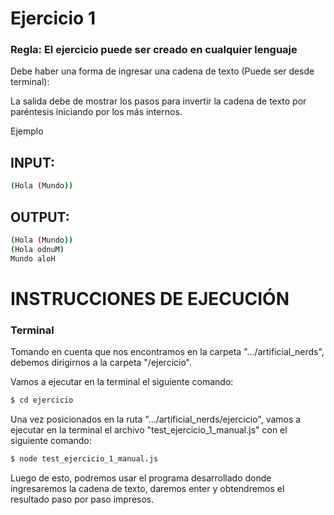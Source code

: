 # Ejercicio 1

### Regla: El ejercicio puede ser creado en cualquier lenguaje

Debe haber una forma de ingresar una cadena de texto (Puede ser desde terminal):

La salida debe de mostrar los pasos para invertir la cadena de texto por paréntesis iniciando por los más internos.

Ejemplo

## INPUT:

```bash
(Hola (Mundo))
```

## OUTPUT:

```bash
(Hola (Mundo))
(Hola odnuM)
Mundo aloH
```

# INSTRUCCIONES DE EJECUCIÓN

### Terminal

Tomando en cuenta que nos encontramos en la carpeta ".../artificial_nerds", debemos dirigirnos a la carpeta "/ejercicio".

Vamos a ejecutar en la terminal el siguiente comando:

```bash
$ cd ejercicio
```

Una vez posicionados en la ruta ".../artificial_nerds/ejercicio", vamos a ejecutar en la terminal el archivo "test_ejercicio_1_manual.js" con el siguiente comando:

```bash
$ node test_ejercicio_1_manual.js
```

Luego de esto, podremos usar el programa desarrollado donde ingresaremos la cadena de texto, daremos enter y obtendremos el resultado paso por paso impresos.